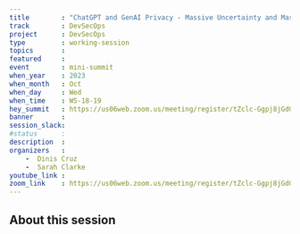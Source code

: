 ```yaml
---
title        : "ChatGPT and GenAI Privacy - Massive Uncertainty and Massive Opportunity"
track        : DevSecOps
project      : DevSecOps
type         : working-session
topics       :
featured     :
event        : mini-summit
when_year    : 2023
when_month   : Oct
when_day     : Wed
when_time    : WS-18-19
hey_summit   : https://us06web.zoom.us/meeting/register/tZclc-Ggpj8jGdGKNJoRA2YdYHvoNNL98b3u
banner       : 
session_slack:
#status      : 
description  :
organizers   :
    -  Dinis Cruz   
    -  Sarah Clarke
youtube_link : 
zoom_link    : https://us06web.zoom.us/meeting/register/tZclc-Ggpj8jGdGKNJoRA2YdYHvoNNL98b3u
---
```


## About this session
